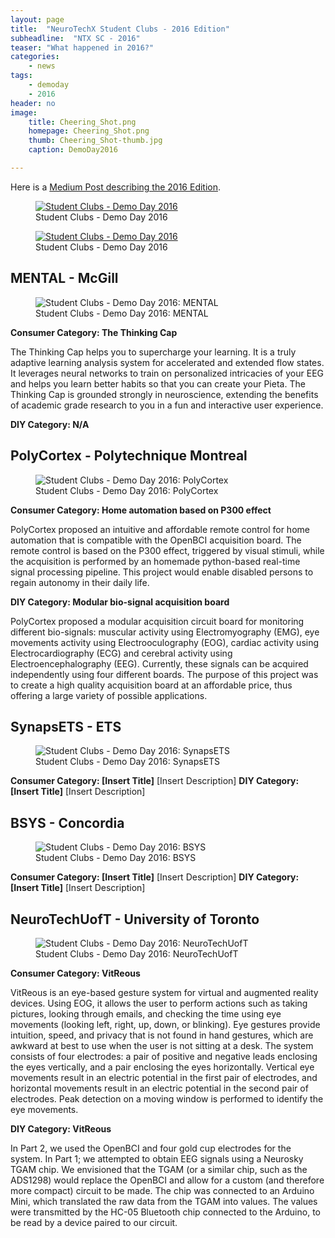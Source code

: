 ```yaml
---
layout: page
title:  "NeuroTechX Student Clubs - 2016 Edition"
subheadline:  "NTX SC - 2016"
teaser: "What happened in 2016?"
categories:
    - news
tags:
    - demoday
    - 2016
header: no
image:
    title: Cheering_Shot.png
    homepage: Cheering_Shot.png
    thumb: Cheering_Shot-thumb.jpg
    caption: DemoDay2016

---
```


<!--more-->

Here is a <a href="https://medium.com/neurotechx/ntx-student-clubs-initiative-2fba98b0d082#.s2kll01k4">Medium Post describing the 2016 Edition</a>.

<figure>
   <a href="https://medium.com/neurotechx/ntx-student-clubs-initiative-2fba98b0d082#.s2kll01k4">
   <img src="{{ site.url }}{{ site.baseurl }}/images/DemoDay2016-MainImage.jpg"
      alt="Student Clubs - Demo Day 2016" />
      </a>
   <figcaption>Student Clubs - Demo Day 2016</figcaption>
</figure>

<figure>
   <a href="https://medium.com/neurotechx/ntx-student-clubs-initiative-2fba98b0d082#.s2kll01k4">
   <img src="{{ site.url }}{{ site.baseurl }}/images/CheeringShot_DemoDay.gif"
      alt="Student Clubs - Demo Day 2016" />
      </a>
   <figcaption>Student Clubs - Demo Day 2016</figcaption>
</figure>

## MENTAL - McGill

<figure>
   <img src="{{ site.url }}{{ site.baseurl }}/images/DemoDay2016_MENTAL.jpg"
      alt="Student Clubs - Demo Day 2016: MENTAL" />
   <figcaption>Student Clubs - Demo Day 2016: MENTAL</figcaption>
</figure>

**Consumer Category: The Thinking Cap**

The Thinking Cap helps you to supercharge your learning. It is a truly adaptive learning analysis system for accelerated and extended flow states. It leverages neural networks to train on personalized intricacies of your EEG and helps you learn better habits so that you can create your Pieta. The Thinking Cap is grounded strongly in neuroscience, extending the benefits of academic grade research to you in a fun and interactive user experience.

**DIY Category: N/A**


## PolyCortex - Polytechnique Montreal

<figure>
   <img src="{{ site.url }}{{ site.baseurl }}/images/DemoDay2016_PolyCortex.jpg"
      alt="Student Clubs - Demo Day 2016: PolyCortex" />
   <figcaption>Student Clubs - Demo Day 2016: PolyCortex</figcaption>
</figure>

**Consumer Category: Home automation based on P300 effect**

PolyCortex proposed an intuitive and affordable remote control for home automation that is compatible with the OpenBCI acquisition board. The remote control is based on the P300 effect, triggered by visual stimuli, while the acquisition is performed by an homemade python-based real-time signal processing pipeline. This project would enable disabled persons to regain autonomy in their daily life.

**DIY Category: Modular bio-signal acquisition board**

PolyCortex proposed a modular acquisition circuit board for monitoring different bio-signals: muscular activity using Electromyography (EMG), eye movements activity using Electrooculography (EOG), cardiac activity using Electrocardiography (ECG) and cerebral activity using Electroencephalography (EEG). Currently, these signals can be acquired independently using four different boards. The purpose of this project was to create a high quality acquisition board at an affordable price, thus offering a large variety of possible applications.

## SynapsETS - ETS

<figure>
   <img src="{{ site.url }}{{ site.baseurl }}/images/DemoDay2016_SynapsETS.jpg"
      alt="Student Clubs - Demo Day 2016: SynapsETS" />
   <figcaption>Student Clubs - Demo Day 2016: SynapsETS</figcaption>
</figure>

**Consumer Category: [Insert Title]**
[Insert Description]
**DIY Category: [Insert Title]**
[Insert Description]


## BSYS - Concordia 

<figure>
   <img src="{{ site.url }}{{ site.baseurl }}/images/DemoDay2016_BSYS.jpg"
      alt="Student Clubs - Demo Day 2016: BSYS" />
   <figcaption>Student Clubs - Demo Day 2016: BSYS</figcaption>
</figure>

**Consumer Category: [Insert Title]**
[Insert Description]
**DIY Category: [Insert Title]**
[Insert Description]


## NeuroTechUofT - University of Toronto

<figure>
   <img src="{{ site.url }}{{ site.baseurl }}/images/DemoDay2016_NeuroTechUofT.jpg"
      alt="Student Clubs - Demo Day 2016: NeuroTechUofT" />
   <figcaption>Student Clubs - Demo Day 2016: NeuroTechUofT</figcaption>
</figure>

**Consumer Category: VitReous**

VitReous is an eye-based gesture system for virtual and augmented reality devices. Using EOG, it allows the user to perform actions such as taking pictures, looking through emails, and checking the time using eye movements (looking left, right, up, down, or blinking). Eye gestures provide intuition, speed, and privacy that is not found in hand gestures, which are awkward at best to use when the user is not sitting at a desk. The system consists of four electrodes: a pair of positive and negative leads enclosing the eyes vertically, and a pair enclosing the eyes horizontally. Vertical eye movements result in an electric potential in the first pair of electrodes, and horizontal movements result in an electric potential in the second pair of electrodes. Peak detection on a moving window is performed to identify the eye movements.
 
**DIY Category: VitReous**

In Part 2, we used the OpenBCI and four gold cup electrodes for the system. In Part 1; we attempted to obtain EEG signals using a Neurosky TGAM chip. We envisioned that the TGAM (or a similar chip, such as the ADS1298) would replace the OpenBCI and allow for a custom (and therefore more compact) circuit to be made. The chip was connected to an Arduino Mini, which translated the raw data from the TGAM into values. The values were transmitted by the HC-05 Bluetooth chip connected to the Arduino, to be read by a device paired to our circuit.
